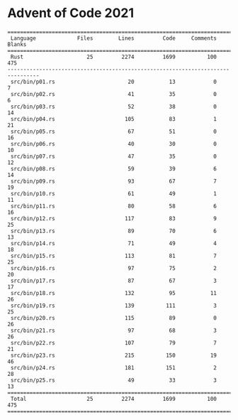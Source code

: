 # Advent of Code 2021

    ================================================================================
     Language             Files        Lines         Code     Comments       Blanks
    ================================================================================
     Rust                    25         2274         1699          100          475
    --------------------------------------------------------------------------------
     src/bin/p01.rs                       20           13            0            7
     src/bin/p02.rs                       41           35            0            6
     src/bin/p03.rs                       52           38            0           14
     src/bin/p04.rs                      105           83            1           21
     src/bin/p05.rs                       67           51            0           16
     src/bin/p06.rs                       40           30            0           10
     src/bin/p07.rs                       47           35            0           12
     src/bin/p08.rs                       59           39            6           14
     src/bin/p09.rs                       93           67            7           19
     src/bin/p10.rs                       61           49            1           11
     src/bin/p11.rs                       80           58            6           16
     src/bin/p12.rs                      117           83            9           25
     src/bin/p13.rs                       89           70            6           13
     src/bin/p14.rs                       71           49            4           18
     src/bin/p15.rs                      113           81            7           25
     src/bin/p16.rs                       97           75            2           20
     src/bin/p17.rs                       87           67            3           17
     src/bin/p18.rs                      132           95           11           26
     src/bin/p19.rs                      139          111            3           25
     src/bin/p20.rs                      115           89            0           26
     src/bin/p21.rs                       97           68            3           26
     src/bin/p22.rs                      107           79            7           21
     src/bin/p23.rs                      215          150           19           46
     src/bin/p24.rs                      181          151            2           28
     src/bin/p25.rs                       49           33            3           13
    ================================================================================
     Total                   25         2274         1699          100          475
    ================================================================================
